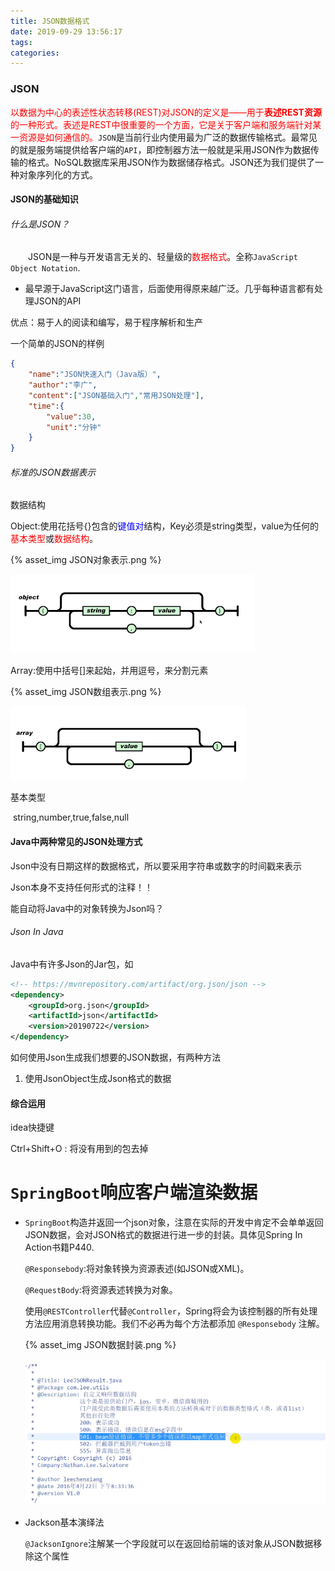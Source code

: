 ```yaml
---
title: JSON数据格式
date: 2019-09-29 13:56:17
tags:
categories:
---
```


### JSON

<span style="color:red">以数据为中心的表述性状态转移(REST)对JSON的定义是——用于**表述REST资源**的一种形式。表述是REST中很重要的一个方面，它是关于客户端和服务端针对某一资源是如何通信的。</span>`JSON`是当前行业内使用最为广泛的数据传输格式。最常见的就是服务端提供给客户端的`API`，即控制器方法一般就是采用JSON作为数据传输的格式。NoSQL数据库采用JSON作为数据储存格式。JSON还为我们提供了一种对象序列化的方式。

#### JSON的基础知识

###### 什么是JSON？ 

&emsp;&emsp;JSON是一种与开发语言无关的、轻量级的<span style="color:red">数据格式</span>。全称`JavaScript Object Notation`.

+ 最早源于JavaScript这门语言，后面使用得原来越广泛。几乎每种语言都有处理JSON的API

优点：易于人的阅读和编写，易于程序解析和生产

一个简单的JSON的样例

```json
{
    "name":"JSON快速入门（Java版）",
    "author":"李广",
    "content":["JSON基础入门","常用JSON处理"],
    "time":{
        "value":30,
        "unit":"分钟"
    }
}
```

###### 标准的JSON数据表示

数据结构

Object:使用花括号{}包含的<span style="color:blue">键值对</span>结构，Key必须是string类型，value为任何的<span style="color:red">基本类型</span>或<span style="color:red">数据结构</span>。

{% asset_img JSON对象表示.png  %}

![](JSON数据格式/JSON对象表示.png)

Array:使用中括号[]来起始，并用逗号，来分割元素

{% asset_img JSON数组表示.png  %}

![](JSON数据格式/JSON数组表示.png)

基本类型

​	string,number,true,false,null

#### Java中两种常见的JSON处理方式

Json中没有日期这样的数据格式，所以要采用字符串或数字的时间戳来表示

Json本身不支持任何形式的注释！！

能自动将Java中的对象转换为Json吗？

###### Json In Java

Java中有许多Json的Jar包，如

```xml
<!-- https://mvnrepository.com/artifact/org.json/json -->
<dependency>
    <groupId>org.json</groupId>
    <artifactId>json</artifactId>
    <version>20190722</version>
</dependency>

```

如何使用Json生成我们想要的JSON数据，有两种方法

1. 使用JsonObject生成Json格式的数据

#### 综合运用

idea快捷键

Ctrl+Shift+O : 将没有用到的包去掉

# `SpringBoot`响应客户端渲染数据

+ `SpringBoot`构造并返回一个json对象，注意在实际的开发中肯定不会单单返回JSON数据，会对JSON格式的数据进行进一步的封装。具体见Spring In Action书籍P440.

  `@Responsebody`:将对象转换为资源表述(如JSON或XML)。

  `@RequestBody`:将资源表述转换为对象。

  使用`@RESTController`代替`@Controller`，Spring将会为该控制器的所有处理方法应用消息转换功能。我们不必再为每个方法都添加 `@Responsebody` 注解。

  {% asset_img JSON数据封装.png %}

  ![](JSON数据格式/JSON数据封装.png)

  

+ Jackson基本演绎法

  `@JacksonIgnore`注解某一个字段就可以在返回给前端的该对象从JSON数据移除这个属性